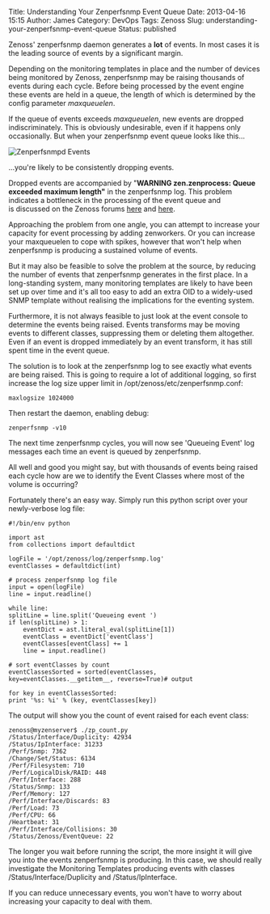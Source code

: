Title: Understanding Your Zenperfsnmp Event Queue 
Date: 2013-04-16 15:15
Author: James 
Category: DevOps
Tags: Zenoss
Slug: understanding-your-zenperfsnmp-event-queue
Status: published

Zenoss' zenperfsnmp daemon generates a **lot** of events. In most cases
it is the leading source of events by a significant margin.

Depending on the monitoring templates in place and the number of devices
being monitored by Zenoss, zenperfsnmp may be raising thousands of
events during each cycle. Before being processed by the event engine
these events are held in a queue, the length of which is determined
by the config parameter *maxqueuelen*.

If the queue of events exceeds *maxqueuelen*, new events are dropped
indiscriminately. This is obviously undesirable, even if it happens only
occasionally. But when your zenperfsnmp event queue looks like this...

![Zenperfsnmpd Events][Zenperfsnmp Events]

...you're likely to be consistently dropping events.

<!-- PELICAN_END_SUMMARY -->

Dropped events are accompanied by "**WARNING zen.zenprocess: Queue
exceeded maximum length"** in the zenperfsnmp log. This problem
indicates a bottleneck in the processing of the event queue and
is discussed on the Zenoss forums [here][zenoss_thread_1] and [here][zenoss_thread_2].

Approaching the problem from one angle, you can attempt to increase your
capacity for event processing by adding zenworkers. Or you can increase
your maxqueuelen to cope with spikes, however that won't help when
zenperfsnmp is producing a sustained volume of events.

But it may also be feasible to solve the problem at the source, by
reducing the number of events that zenperfsnmp generates in the first
place. In a long-standing system, many monitoring templates are likely
to have been set up over time and it's all too easy to add an extra OID
to a widely-used SNMP template without realising the implications for
the eventing system.

Furthermore, it is not always feasible to just look at the event console
to determine the events being raised. Events transforms may be moving
events to different classes, suppressing them or deleting them
altogether. Even if an event is dropped immediately by an event
transform, it has still spent time in the event queue.

The solution is to look at the zenperfsnmp log to see exactly what
events are being raised. This is going to require a lot of additional
logging, so first increase the log size upper limit
in /opt/zenoss/etc/zenperfsnmp.conf:

`maxlogsize 1024000`

Then restart the daemon, enabling debug:

`zenperfsnmp -v10`

The next time zenperfsnmp cycles, you will now see 'Queueing Event' log
messages each time an event is queued by zenperfsnmp.

All well and good you might say, but with thousands of events being
raised each cycle how are we to identify the Event Classes where most of
the volume is occurring?

Fortunately there's an easy way. Simply run this python script over your
newly-verbose log file:

    #!/bin/env python

    import ast
    from collections import defaultdict

    logFile = '/opt/zenoss/log/zenperfsnmp.log'
    eventClasses = defaultdict(int)

    # process zenperfsnmp log file
    input = open(logFile)
    line = input.readline()

    while line:
    splitLine = line.split('Queueing event ')
    if len(splitLine) > 1:
        eventDict = ast.literal_eval(splitLine[1])
        eventClass = eventDict['eventClass']
        eventClasses[eventClass] += 1
        line = input.readline()

    # sort eventClasses by count
    eventClassesSorted = sorted(eventClasses, key=eventClasses.__getitem__, reverse=True)# output

    for key in eventClassesSorted:
    print '%s: %i' % (key, eventClasses[key])

The output will show you the count of event raised for each event class:

    zenoss@myzenserver$ ./zp_count.py
    /Status/Interface/Duplicity: 42934
    /Status/IpInterface: 31233
    /Perf/Snmp: 7362
    /Change/Set/Status: 6134
    /Perf/Filesystem: 710
    /Perf/LogicalDisk/RAID: 448
    /Perf/Interface: 288
    /Status/Snmp: 133
    /Perf/Memory: 127
    /Perf/Interface/Discards: 83
    /Perf/Load: 73
    /Perf/CPU: 66
    /Heartbeat: 31
    /Perf/Interface/Collisions: 30 
    /Status/Zenoss/EventQueue: 22

The longer you wait before running the script, the more insight it will
give you into the events zenperfsnmp is producing. In this case, we
should really investigate the Monitoring Templates producing events with
classes /Status/Interface/Duplicity and /Status/IpInterface.

If you can reduce unnecessary events, you won't have to worry about
increasing your capacity to deal with them.

  [zenoss_thread_1]: http://community.zenoss.org/thread/16678
  [zenoss_thread_2]: http://community.zenoss.org/message/50316

[Zenperfsnmp Events]:/assets/images/zenperfsnmpd_events.png

